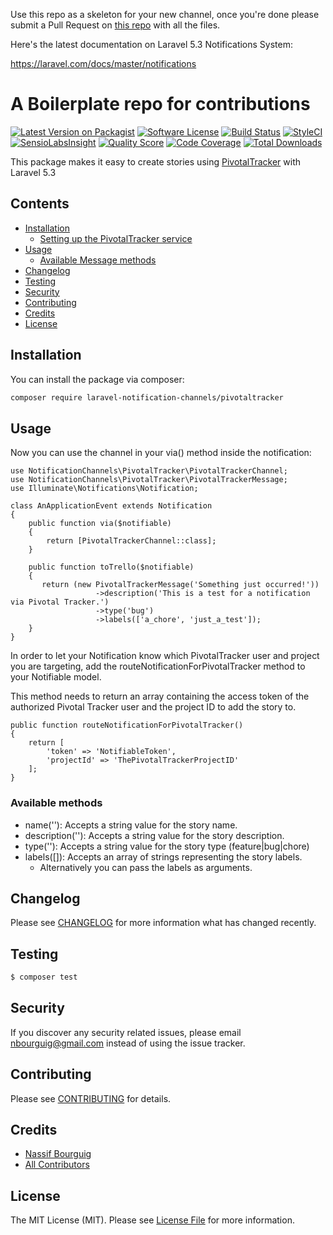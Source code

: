 Use this repo as a skeleton for your new channel, once you're done please submit a Pull Request on [this repo](https://github.com/laravel-notification-channels/new-channels) with all the files.

Here's the latest documentation on Laravel 5.3 Notifications System: 

https://laravel.com/docs/master/notifications

# A Boilerplate repo for contributions

[![Latest Version on Packagist](https://img.shields.io/packagist/v/laravel-notification-channels/:pivotaltracker.svg?style=flat-square)](https://packagist.org/packages/laravel-notification-channels/:pivotaltracker)
[![Software License](https://img.shields.io/badge/license-MIT-brightgreen.svg?style=flat-square)](LICENSE.md)
[![Build Status](https://img.shields.io/travis/laravel-notification-channels/:pivotaltracker/master.svg?style=flat-square)](https://travis-ci.org/laravel-notification-channels/:pivotaltracker)
[![StyleCI](https://styleci.io/repos/:style_ci_id/shield)](https://styleci.io/repos/:style_ci_id)
[![SensioLabsInsight](https://img.shields.io/sensiolabs/i/:sensio_labs_id.svg?style=flat-square)](https://insight.sensiolabs.com/projects/:sensio_labs_id)
[![Quality Score](https://img.shields.io/scrutinizer/g/laravel-notification-channels/:pivotaltracker.svg?style=flat-square)](https://scrutinizer-ci.com/g/laravel-notification-channels/:pivotaltracker)
[![Code Coverage](https://img.shields.io/scrutinizer/coverage/g/laravel-notification-channels/:pivotaltracker/master.svg?style=flat-square)](https://scrutinizer-ci.com/g/laravel-notification-channels/:pivotaltracker/?branch=master)
[![Total Downloads](https://img.shields.io/packagist/dt/laravel-notification-channels/:pivotaltracker.svg?style=flat-square)](https://packagist.org/packages/laravel-notification-channels/:pivotaltracker)

This package makes it easy to create stories using [PivotalTracker](https://www.pivotaltracker.com/help/api) with Laravel 5.3


## Contents

- [Installation](#installation)
	- [Setting up the PivotalTracker service](#setting-up-the-PivotalTracker-service)
- [Usage](#usage)
	- [Available Message methods](#available-message-methods)
- [Changelog](#changelog)
- [Testing](#testing)
- [Security](#security)
- [Contributing](#contributing)
- [Credits](#credits)
- [License](#license)


## Installation

You can install the package via composer:

``` bash
composer require laravel-notification-channels/pivotaltracker
```

## Usage

Now you can use the channel in your via() method inside the notification:
    
    use NotificationChannels\PivotalTracker\PivotalTrackerChannel;
    use NotificationChannels\PivotalTracker\PivotalTrackerMessage;
    use Illuminate\Notifications\Notification;
    
    class AnApplicationEvent extends Notification
    {
        public function via($notifiable)
        {
            return [PivotalTrackerChannel::class];
        }
    
        public function toTrello($notifiable)
        {
           return (new PivotalTrackerMessage('Something just occurred!'))
                       ->description('This is a test for a notification via Pivotal Tracker.')
                       ->type('bug')
                       ->labels(['a_chore', 'just_a_test']);
        }
    }

In order to let your Notification know which PivotalTracker user and project you are targeting, add the routeNotificationForPivotalTracker method to your Notifiable model.

This method needs to return an array containing the access token of the authorized Pivotal Tracker user and the project ID to add the story to.

    public function routeNotificationForPivotalTracker()
    {
        return [
            'token' => 'NotifiableToken',
            'projectId' => 'ThePivotalTrackerProjectID'
        ];
    }



### Available methods

* name(''): Accepts a string value for the story name.
* description(''): Accepts a string value for the story description.
* type(''): Accepts a string value for the story type (feature|bug|chore)
* labels([]): Accepts an array of strings representing the story labels. 
  * Alternatively you can pass the labels as arguments.

## Changelog

Please see [CHANGELOG](CHANGELOG.md) for more information what has changed recently.

## Testing

``` bash
$ composer test
```

## Security

If you discover any security related issues, please email nbourguig@gmail.com instead of using the issue tracker.

## Contributing

Please see [CONTRIBUTING](CONTRIBUTING.md) for details.

## Credits

- [Nassif Bourguig](https://github.com/nbourguig)
- [All Contributors](../../contributors)

## License

The MIT License (MIT). Please see [License File](LICENSE.md) for more information.
